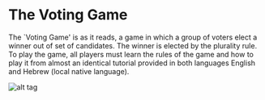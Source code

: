 The Voting Game
=================

The `Voting Game' is as it reads, a game in which a group of voters elect a
winner out of set of candidates. The winner is elected by the plurality rule. To
play the game, all players must learn the rules of the game and how to play it
from almost an identical tutorial provided in both languages English and Hebrew
(local native language).

![alt tag](https://raw.github.com/maortal/VotingApplication/master/figure.png)
